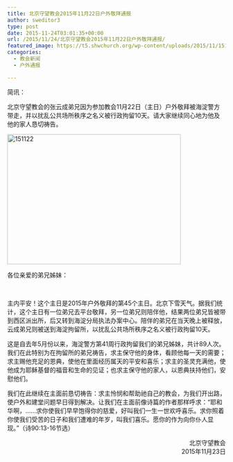 ```yaml
---
title: 北京守望教会2015年11月22日户外敬拜通报
author: sweditor3
type: post
date: 2015-11-24T03:01:35+00:00
url: /2015/11/24/北京守望教会2015年11月22日户外敬拜通报/
featured_image: https://t5.shwchurch.org/wp-content/uploads/2015/11/151122-400x288.jpg
categories:
  - 教会新闻
  - 户外通报

---
```

简讯：&nbsp;
	  
北京守望教会的张云成弟兄因为参加教会11月22日（主日）户外敬拜被海淀警方带走，并以扰乱公共场所秩序之名义被行政拘留10天。请大家继续同心地为他及他的家人恳切祷告。 

<!--more-->

[<img alt="151122" class="aligncenter size-full wp-image-13126" height="300" src="http://t5.shwchurch.org/wp-content/uploads/2015/11/151122.jpg" width="400" />][1] 

各位亲爱的弟兄姊妹：
	  
&nbsp;
	  
主内平安！这个主日是2015年户外敬拜的第45个主日。北京下雪天气。据我们统计，这个主日有一位弟兄去平台敬拜，另一位弟兄则陪伴他，结果两位弟兄皆被带到西区派出所，后又转到海淀分局执法办案中心。陪伴的弟兄在当天晚上被释放，云成弟兄则被送到海淀拘留所，以扰乱公共场所秩序之名义被行政拘留10天。 

这是自去年5月份以来，海淀警方第41周行政拘留我们的弟兄姊妹，共计89人次。我们在此特别为在拘留所的弟兄祷告，求主保守他的身体，看顾他每一天的需要；求主赐他充足的恩典，使他在里面经历属天的平安和喜乐；求主的圣灵充满他，使他成为耶稣基督的福音和生命的见证；也求主保守他的家人，以恩典扶持他们，安慰他们。 

我们在此继续在主面前恳切祷告：求主怜悯和帮助祂自己的教会，为我们开出路，使户外和建堂问题早日得到解决。让我们在主面前像诗篇的作者那样呼求：&ldquo;耶和华啊，&hellip;&hellip;求你使我们早早饱得你的慈爱，好叫我们一生一世欢呼喜乐。求你照着你使我们受苦的日子和我们遭难的年岁，叫我们喜乐。愿你的作为向你仆人显现。&rdquo;（诗90:13-16节选）&nbsp; 

<p style="text-align: right;">
  北京守望教会<br /> 2015年11月23日
</p>

 [1]: http://t5.shwchurch.org/wp-content/uploads/2015/11/151122.jpg